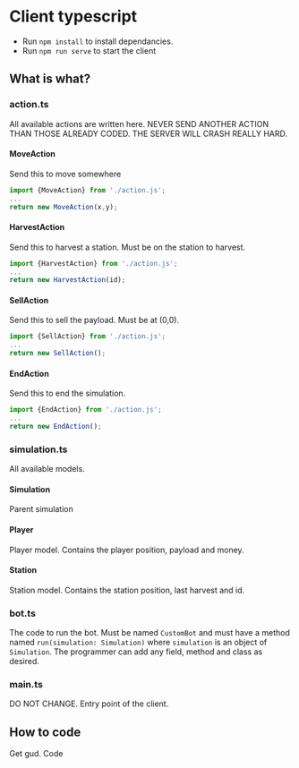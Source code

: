 # Client typescript

- Run `npm install` to install dependancies.
- Run `npm run serve` to start the client

## What is what?

### action.ts

All available actions are written here.
NEVER SEND ANOTHER ACTION THAN THOSE ALREADY CODED.
THE SERVER WILL CRASH REALLY HARD.

#### MoveAction

Send this to move somewhere

```ts
import {MoveAction} from './action.js';
...
return new MoveAction(x,y);
```

#### HarvestAction

Send this to harvest a station.
Must be on the station to harvest.

```ts
import {HarvestAction} from './action.js';
...
return new HarvestAction(id);
```

#### SellAction

Send this to sell the payload.
Must be at (0,0).

```ts
import {SellAction} from './action.js';
...
return new SellAction();
```

#### EndAction

Send this to end the simulation.

```ts
import {EndAction} from './action.js';
...
return new EndAction();
```

### simulation.ts

All available models.

#### Simulation

Parent simulation

#### Player

Player model. Contains the player position, payload and money.

#### Station

Station model. Contains the station position, last harvest and id.

### bot.ts

The code to run the bot. Must be named `CustomBot` and must have
a method named `run(simulation: Simulation)` where `simulation`
is an object of `Simulation`. The programmer can add any field,
method and class as desired.

### main.ts

DO NOT CHANGE. Entry point of the client.

## How to code

Get gud. Code
